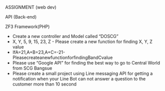 ASSIGNMENT (web dev)

API (Back-end)

ZF3 Framework(PHP)

- Create a new controller and Model called “DOSCG”
- X, Y, 5, 9, 15, 23, Z - Please create a new function for finding X, Y, Z value
- IfA=21,A+B=23,A+C=-21-PleasecreateanewfunctionforfindingBandCvalue
- Please use “Google API” for finding the best way to go to Central World from SCG
Bangsue
- Please create a small project using Line messaging API for getting a notification when
your Line Bot can not answer a question to the customer more than 10 second

